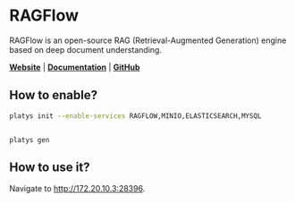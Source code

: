 # RAGFlow

RAGFlow is an open-source RAG (Retrieval-Augmented Generation) engine based on deep document understanding. 

**[Website](https://ragflow.io/)** | **[Documentation](https://ragflow.io/docs/dev/)** | **[GitHub](https://github.com/infiniflow/ragflow/)**

## How to enable?

```bash
platys init --enable-services RAGFLOW,MINIO,ELASTICSEARCH,MYSQL
```

```

```

```
platys gen
```

## How to use it?

Navigate to <http://172.20.10.3:28396>.
